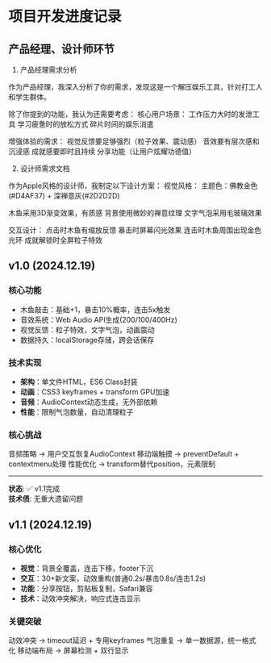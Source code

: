 # 项目开发进度记录


## 产品经理、设计师环节

1. 产品经理需求分析

作为产品经理，我深入分析了你的需求，发现这是一个解压娱乐工具，针对打工人和学生群体。

除了你提到的功能，我认为还需要考虑：
核心用户场景：
工作压力大时的发泄工具
学习疲惫时的放松方式
碎片时间的娱乐消遣

增强体验的需求：
视觉反馈要足够强烈（粒子效果、震动感）
音效要有层次感和沉浸感
成就感要即时且持续
分享功能（让用户炫耀功德值）


2. 设计师需求文档

作为Apple风格的设计师，我制定以下设计方案：
视觉风格：
主题色：佛教金色(#D4AF37) + 深禅意灰(#2D2D2D)

木鱼采用3D渐变效果，有质感
背景使用微妙的禅意纹理
文字气泡采用毛玻璃效果

交互设计：
点击时木鱼有缩放反馈
暴击时屏幕闪光效果
连击时木鱼周围出现金色光环
成就解锁时全屏粒子特效




## v1.0 (2024.12.19)

### 核心功能
- 木鱼敲击：基础+1，暴击10%概率，连击5x触发
- 音效系统：Web Audio API生成(200/100/400Hz)
- 视觉反馈：粒子特效，文字气泡，动画震动
- 数据持久：localStorage存储，跨会话保存

### 技术实现
- **架构**：单文件HTML，ES6 Class封装
- **动画**：CSS3 keyframes + transform GPU加速
- **音频**：AudioContext动态生成，无外部依赖
- **性能**：限制气泡数量，自动清理粒子

### 核心挑战
音频策略 → 用户交互恢复AudioContext
移动端触摸 → preventDefault + contextmenu处理
性能优化 → transform替代position，元素限制

---
**状态**: ✅ v1.1完成  
**技术债**: 无重大遗留问题



## v1.1 (2024.12.19)

### 核心优化
- **视觉**：背景全覆盖，连击下移，footer下沉
- **交互**：30+新文案，动效重构(普通0.2s/暴击0.8s/连击1.2s)
- **功能**：分享按钮，剪贴板复制，Safari兼容
- **技术**：动效冲突解决，响应式连击显示

### 关键突破
动效冲突 → timeout延迟 + 专用keyframes
气泡重复 → 单一数据源，统一格式化
移动端布局 → 屏幕检测 + 双行显示

